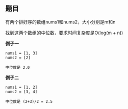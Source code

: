## 题目

有两个排好序的数组nums1和nums2，大小分别是m和n

找到这两个数组的中位数，要求时间复杂度是O(log(m + n))

**例子一**

```
nums1 = [1, 3]
nums2 = [2]

中位数是 2.0
```

**例子二**

```
nums1 = [1, 2]
nums2 = [3, 4]

中位数是 (2+3)/2 = 2.5
```


